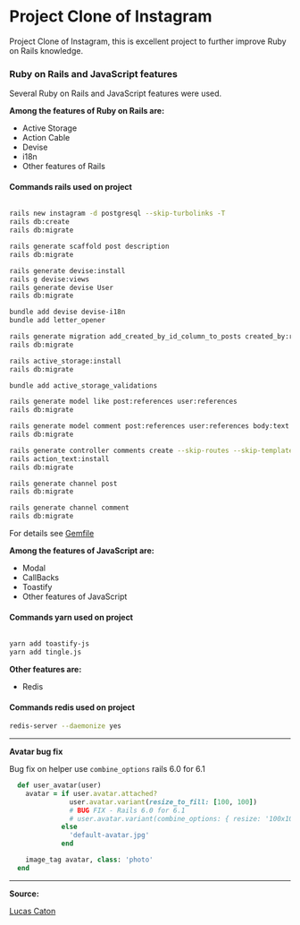 # Project Clone of Instagram

Project Clone of Instagram, this is excellent project to further improve Ruby on Rails knowledge.

### Ruby on Rails and JavaScript features

Several Ruby on Rails and JavaScript features were used.

**Among the features of Ruby on Rails are:**

- Active Storage
- Action Cable
- Devise
- i18n
- Other features of Rails


#### Commands rails used on project

```bash

rails new instagram -d postgresql --skip-turbolinks -T
rails db:create
rails db:migrate

rails generate scaffold post description 
rails db:migrate

rails generate devise:install
rails g devise:views
rails generate devise User
rails db:migrate

bundle add devise devise-i18n 
bundle add letter_opener

rails generate migration add_created_by_id_column_to_posts created_by:references
rails db:migrate

rails active_storage:install
rails db:migrate

bundle add active_storage_validations

rails generate model like post:references user:references
rails db:migrate

rails generate model comment post:references user:references body:text
rails db:migrate

rails generate controller comments create --skip-routes --skip-template-engine --skip-helper --skip-assets
rails action_text:install
rails db:migrate

rails generate channel post
rails db:migrate

rails generate channel comment
rails db:migrate

```

For details see [Gemfile](https://github.com/treinalinux/instagram/blob/main/Gemfile)

**Among the features of JavaScript are:**

- Modal
- CallBacks
- Toastify
- Other features of JavaScript

#### Commands yarn used on project

```bash

yarn add toastify-js
yarn add tingle.js

```

**Other features are:** 

- Redis

#### Commands redis used on project

```bash
redis-server --daemonize yes
```

---

**Avatar bug fix**

Bug fix on helper use `combine_options` rails 6.0 for 6.1

```ruby
  def user_avatar(user)
    avatar = if user.avatar.attached?
               user.avatar.variant(resize_to_fill: [100, 100])
               # BUG FIX - Rails 6.0 for 6.1
               # user.avatar.variant(combine_options: { resize: '100x100^', extent: '100x100' })
             else
               'default-avatar.jpg'
             end

    image_tag avatar, class: 'photo'
  end
```

---
**Source:**

[Lucas Caton](https://github.com/lucascaton)
